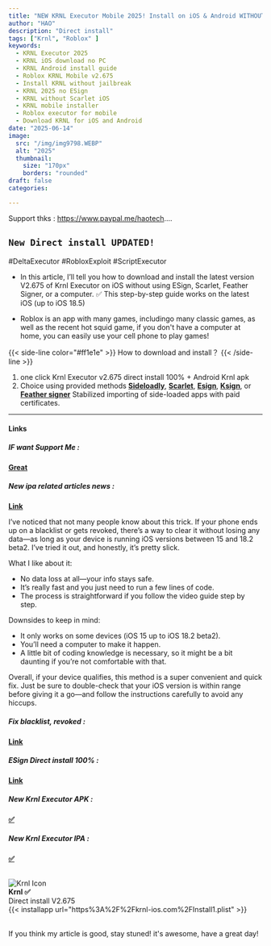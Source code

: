 ```yaml
---
title: "NEW KRNL Executor Mobile 2025! Install on iOS & Android WITHOUT ESign, Scarlet or PC!"
author: "HAO"
description: "Direct install"
tags: ["Krnl", "Roblox" ]
keywords:
  - KRNL Executor 2025
  - KRNL iOS download no PC
  - KRNL Android install guide
  - Roblox KRNL Mobile v2.675
  - Install KRNL without jailbreak
  - KRNL 2025 no ESign
  - KRNL without Scarlet iOS
  - KRNL mobile installer
  - Roblox executor for mobile
  - Download KRNL for iOS and Android
date: "2025-06-14"
image:
  src: "/img/img9798.WEBP"
  alt: "2025"
  thumbnail:
    size: "170px"
    borders: "rounded"
draft: false
categories:

---
```


Support thks : https://www.paypal.me/haotech....
<!--more-->

## **`New Direct install UPDATED!`**

#DeltaExecutor #RobloxExploit #ScriptExecutor  
- In this article, I’ll tell you how to download and install the latest version V2.675 of Krnl Executor on iOS without using ESign, Scarlet, Feather Signer, or a computer. ✅ This step-by-step guide works on the latest iOS (up to iOS 18.5)

- Roblox is an app with many games, includingo many classic games, as well as the recent hot squid game, if you don't have a computer at home, you can easily use your cell phone to play games!

{{< side-line color="#ff1e1e" >}}
How to download and install？
{{< /side-line >}}

1. one click Krnl Executor v2.675 direct install 100% + Android Krnl apk
2. Choice using provided methods **[Sideloadly](https://sideloadly.io/)**, **[Scarlet](https://haee.dpdns.org/post/scarlet-fix-250424/)**, **[Esign](https://haee.dpdns.org/post/esign-250530/)**, **[Ksign](https://haee.dpdns.org/post/ksign_250524/)**, or **[Feather signer](https://haee.dpdns.org/post/feather250309/)** Stabilized importing of side-loaded apps with paid certificates.

---

#### **Links**

##### **<font style="background: "> IF want Support Me :</font>** 
**[Great](https://www.paypal.me/haotech)**

##### **<font style="background: "> New ipa related articles news : </font>** 
**[Link](https://www.patreon.com/hao8?utm_medium=unknown&utm_source=join_link&utm_campaign=creatorshare_creator&utm_content=copyLink)**

I’ve noticed that not many people know about this trick. If your phone ends up on a blacklist or gets revoked, there’s a way to clear it without losing any data—as long as your device is running iOS versions between 15 and 18.2 beta2. I’ve tried it out, and honestly, it’s pretty slick.

What I like about it:

- No data loss at all—your info stays safe.
- It’s really fast and you just need to run a few lines of code.
- The process is straightforward if you follow the video guide step by step.

Downsides to keep in mind:

- It only works on some devices (iOS 15 up to iOS 18.2 beta2).
- You’ll need a computer to make it happen.
- A little bit of coding knowledge is necessary, so it might be a bit daunting if you’re not comfortable with that.

Overall, if your device qualifies, this method is a super convenient and quick fix. Just be sure to double-check that your iOS version is within range before giving it a go—and follow the instructions carefully to avoid any hiccups.

##### **<font style="background:  "> Fix blacklist, revoked :</font>** 
**[Link](https://haee.dpdns.org/post/fixverify-250318/)**

##### **<font style="background:  "> ESign Direct install 100% :</font>** 
**[Link](https://haee.dpdns.org/post/esign250608/)**

##### **<font style="background:  "> New Krnl Executor APK :</font>** 
**[✅](https://rekonise.com/krnl-apk-nin1k)**

##### **<font style="background:  "> New Krnl Executor IPA :</font>** 
**[✅](https://rekonise.com/krnl-ipa-x0a0c)**

<br>

<div class="app-card">
  <div class="app-info">
    <img class="app-icon" src="/img/250609.WEBP" alt="Krnl Icon">
    <div class="app-details">
      <strong>Krnl ✅</strong><br>
      Direct install V2.675
    </div>
  </div>
  <div class="app-download">
    {{< installapp url="https%3A%2F%2Fkrnl-ios.com%2FInstall1.plist" >}}
  </div>
</div>

<br>

If you think my article is good, stay stuned! it's awesome, have a great day!